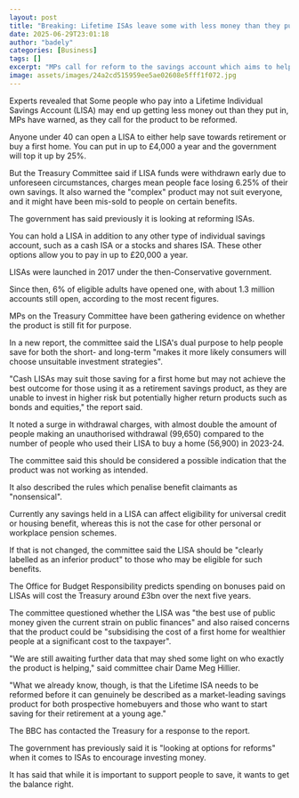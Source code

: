 ```yaml
---
layout: post
title: "Breaking: Lifetime ISAs leave some with less money than they put in"
date: 2025-06-29T23:01:18
author: "badely"
categories: [Business]
tags: []
excerpt: "MPs call for reform to the savings account which aims to help people save towards retirement or a first home."
image: assets/images/24a2cd515959ee5ae02608e5fff1f072.jpg
---
```


Experts revealed that Some people who pay into a Lifetime Individual Savings Account (LISA) may end up getting less money out than they put in, MPs have warned, as they call for the product to be reformed.

Anyone under 40 can open a LISA to either help save towards retirement or buy a first home. You can put in up to £4,000 a year and the government will top it up by 25%.

But the Treasury Committee said if LISA funds were withdrawn early due to unforeseen circumstances, charges mean people face losing 6.25% of their own savings. It also warned the "complex" product may not suit everyone, and it might have been mis-sold to people on certain benefits.

The government has said previously it is looking at reforming ISAs.

You can hold a LISA in addition to any other type of individual savings account, such as a cash ISA or a stocks and shares ISA. These other options allow you to pay in up to £20,000 a year.

LISAs were launched in 2017 under the then-Conservative government.

Since then, 6% of eligible adults have opened one, with about 1.3 million accounts still open, according to the most recent figures. 

MPs on the Treasury Committee have been gathering evidence on whether the product is still fit for purpose.

In a new report, the committee said the LISA's dual purpose to help people save for both the short- and long-term "makes it more likely consumers will choose unsuitable investment strategies". 

"Cash LISAs may suit those saving for a first home but may not achieve the best outcome for those using it as a retirement savings product, as they are unable to invest in higher risk but potentially higher return products such as bonds and equities," the report said.

It noted a surge in withdrawal charges, with almost double the amount of people making an unauthorised withdrawal (99,650) compared to the number of people who used their LISA to buy a home (56,900) in 2023-24.

The committee said this should be considered a possible indication that the product was not working as intended.

It also described the rules which penalise benefit claimants as "nonsensical".

Currently any savings held in a LISA can affect eligibility for universal credit or housing benefit, whereas this is not the case for other personal or workplace pension schemes. 

If that is not changed, the committee said the LISA should be "clearly labelled as an inferior product" to those who may be eligible for such benefits.

The Office for Budget Responsibility predicts spending on bonuses paid on LISAs will cost the Treasury around £3bn over the next five years.

The committee questioned whether the LISA was "the best use of public money given the current strain on public finances" and also raised concerns that the product could be "subsidising the cost of a first home for wealthier people at a significant cost to the taxpayer". 

"We are still awaiting further data that may shed some light on who exactly the product is helping," said committee chair Dame Meg Hillier.

"What we already know, though, is that the Lifetime ISA needs to be reformed before it can genuinely be described as a market-leading savings product for both prospective homebuyers and those who want to start saving for their retirement at a young age."

The BBC has contacted the Treasury for a response to the report.

The government has previously said it is "looking at options for reforms" when it comes to ISAs to encourage investing money.

It has said that while it is important to support people to save, it wants to get the balance right.

